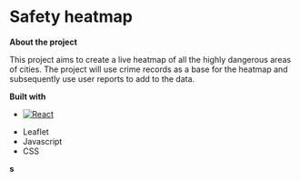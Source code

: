 # Safety heatmap

**About the project**

This project aims to create a live heatmap of all the highly dangerous areas of cities. The project will use crime records as a base for the heatmap and subsequently use user reports to add to the data.

**Built with**

- [![React][React.js]][React-url]

* Leaflet
* Javascript
* CSS

**s**

[React.js]: https://img.shields.io/badge/React-20232A?style=for-the-badge&logo=react&logoColor=61DAFB
[React-url]: https://reactjs.org/
